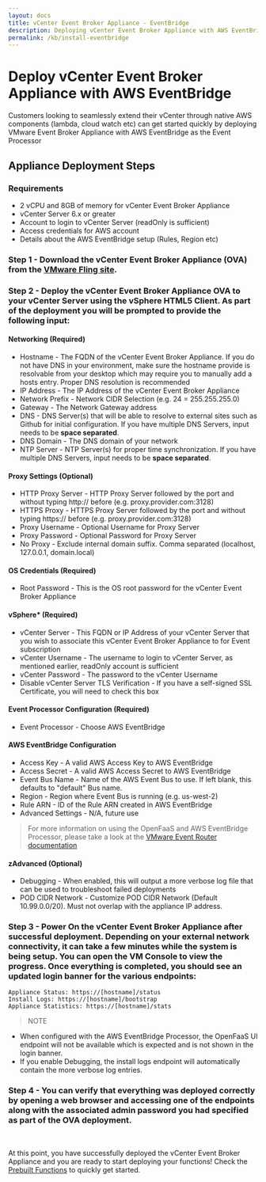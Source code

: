 ```yaml
---
layout: docs
title: vCenter Event Broker Appliance - EventBridge
description: Deploying vCenter Event Broker Appliance with AWS EventBridge
permalink: /kb/install-eventbridge
---
```


# Deploy vCenter Event Broker Appliance with AWS EventBridge

Customers looking to seamlessly extend their vCenter through native AWS components (lambda, cloud watch etc) can get started quickly by deploying VMware Event Broker Appliance with AWS EventBridge as the Event Processor

## Appliance Deployment Steps

### Requirements

* 2 vCPU and 8GB of memory for vCenter Event Broker Appliance
* vCenter Server 6.x or greater
* Account to login to vCenter Server (readOnly is sufficient)
* Access credentials for AWS account
* Details about the AWS EventBridge setup (Rules, Region etc) 

### Step 1 - Download the vCenter Event Broker Appliance (OVA) from the [VMware Fling site](https://flings.vmware.com/vcenter-event-broker-appliance).

### Step 2 - Deploy the vCenter Event Broker Appliance OVA to your vCenter Server using the vSphere HTML5 Client. As part of the deployment you will be prompted to provide the following input:

#### **Networking** (**Required**)

  * Hostname - The FQDN of the vCenter Event Broker Appliance. If you do not have DNS in your environment, make sure the hostname provide is resolvable from your desktop which may require you to manually add a hosts entry. Proper DNS resolution is recommended
  * IP Address - The IP Address of the vCenter Event Broker Appliance
  * Network Prefix - Network CIDR Selection (e.g. 24 = 255.255.255.0)
  * Gateway - The Network Gateway address
  * DNS - DNS Server(s) that will be able to resolve to external sites such as Github for initial configuration. If you have multiple DNS Servers, input needs to be **space separated**.
  * DNS Domain - The DNS domain of your network
  * NTP Server - NTP Server(s) for proper time synchronization. If you have multiple DNS Servers, input needs to be **space separated**.

#### **Proxy Settings** (Optional)
  * HTTP Proxy Server - HTTP Proxy Server followed by the port and without typing http:// before (e.g. proxy.provider.com:3128)
  * HTTPS Proxy - HTTPS Proxy Server followed by the port and without typing https:// before (e.g. proxy.provider.com:3128)
  * Proxy Username - Optional Username for Proxy Server
  * Proxy Password - Optional Password for Proxy Server
  * No Proxy - Exclude internal domain suffix. Comma separated (localhost, 127.0.0.1, domain.local)

#### **OS Credentials** (**Required**)
  * Root Password - This is the OS root password for the vCenter Event Broker Appliance

#### vSphere* (**Required**)

  * vCenter Server - This FQDN or IP Address of your vCenter Server that you wish to associate this vCenter Event Broker Appliance to for Event subscription
  * vCenter Username - The username to login to vCenter Server, as mentioned earlier, readOnly account is sufficient
  * vCenter Password - The password to the vCenter Username
  * Disable vCenter Server TLS Verification - If you have a self-signed SSL Certificate, you will need to check this box

#### **Event Processor Configuration** (**Required**)
  * Event Processor - Choose AWS EventBridge

#### **AWS EventBridge Configuration**
  * Access Key - A valid AWS Access Key to AWS EventBridge
  * Access Secret - A valid AWS Access Secret to AWS EventBridge
  * Event Bus Name - Name of the AWS Event Bus to use. If left blank, this defaults to "default" Bus name.
  * Region - Region where Event Bus is running (e.g. us-west-2)
  * Rule ARN - ID of the Rule ARN created in AWS EventBridge
  * Advanced Settings - N/A, future use

> For more information on using the OpenFaaS and AWS EventBridge Processor, please take a look at the [VMware Event Router documentation](./vmware-event-router/README.MD)

#### **zAdvanced** (Optional)
  * Debugging - When enabled, this will output a more verbose log file that can be used to troubleshoot failed deployments
  * POD CIDR Network - Customize POD CIDR Network (Default 10.99.0.0/20). Must not overlap with the appliance IP address.

### Step 3 - Power On the vCenter Event Broker Appliance after successful deployment. Depending on your external network connectivity, it can take a few minutes while the system is being setup. You can open the VM Console to view the progress. Once everything is completed, you should see an updated login banner for the various endpoints:

```
Appliance Status: https://[hostname]/status
Install Logs: https://[hostname]/bootstrap
Appliance Statistics: https://[hostname]/stats
```

> NOTE
- When configured with the AWS EventBridge Processor, the OpenFaaS UI endpoint will not be available which is expected and is not shown in the login banner.
- If you enable Debugging, the install logs endpoint will automatically contain the more verbose log entries.

### Step 4 - You can verify that everything was deployed correctly by opening a web browser and accessing one of the endpoints along with the associated admin password you had specified as part of the OVA deployment.

<br/>

At this point, you have successfully deployed the vCenter Event Broker Appliance and you are ready to start deploying your functions! Check the [Prebuilt Functions](/examples) to quickly get started.
